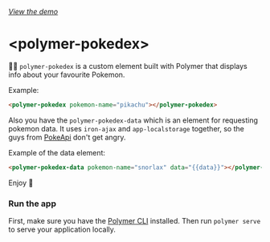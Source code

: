   _[View the demo](https://goo.gl/fj7UBd)_

# \<polymer-pokedex\>

👋👋 `polymer-pokedex` is a custom element built with Polymer that displays info about your favourite Pokemon.

Example:
```html
<polymer-pokedex pokemon-name="pikachu"></polymer-pokedex>
```

Also you have the `polymer-pokedex-data` which is an element for requesting pokemon data. It uses `iron-ajax` and `app-localstorage` together, 
so the guys from [PokeApi](https://pokeapi.co) don't get angry.

Example of the data element:
```html
<polymer-pokedex-data pokemon-name="snorlax" data="{{data}}"></polymer-pokedex-data>
```

Enjoy 🎉

### Run the app

First, make sure you have the [Polymer CLI](https://www.npmjs.com/package/polymer-cli) installed. Then run `polymer serve` to serve your application locally.
